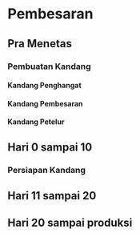 # Pembesaran

## Pra Menetas

### Pembuatan Kandang

#### Kandang Penghangat

#### Kandang Pembesaran

#### Kandang Petelur

## Hari 0 sampai 10

### Persiapan Kandang

## Hari 11 sampai 20

## Hari 20 sampai produksi
